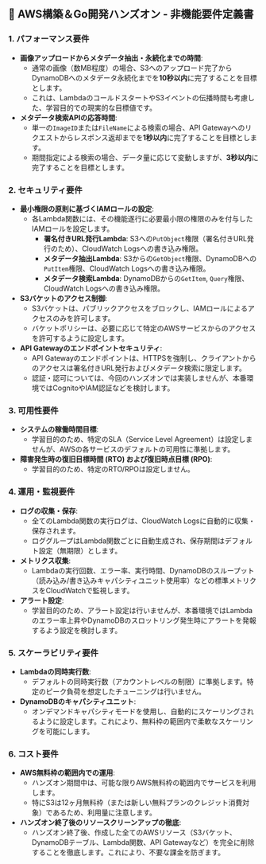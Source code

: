 ## 🚀 AWS構築＆Go開発ハンズオン - 非機能要件定義書

### 1. パフォーマンス要件

*   **画像アップロードからメタデータ抽出・永続化までの時間**:
    *   通常の画像（数MB程度）の場合、S3へのアップロード完了からDynamoDBへのメタデータ永続化までを**10秒以内**に完了することを目標とします。
    *   これは、LambdaのコールドスタートやS3イベントの伝播時間も考慮した、学習目的での現実的な目標値です。
*   **メタデータ検索APIの応答時間**:
    *   単一の`ImageID`または`FileName`による検索の場合、API Gatewayへのリクエストからレスポンス返却までを**1秒以内**に完了することを目標とします。
    *   期間指定による検索の場合、データ量に応じて変動しますが、**3秒以内**に完了することを目標とします。

### 2. セキュリティ要件

*   **最小権限の原則に基づくIAMロールの設定**:
    *   各Lambda関数には、その機能遂行に必要最小限の権限のみを付与したIAMロールを設定します。
        *   **署名付きURL発行Lambda**: S3への`PutObject`権限（署名付きURL発行のため）、CloudWatch Logsへの書き込み権限。
        *   **メタデータ抽出Lambda**: S3からの`GetObject`権限、DynamoDBへの`PutItem`権限、CloudWatch Logsへの書き込み権限。
        *   **メタデータ検索Lambda**: DynamoDBからの`GetItem`, `Query`権限、CloudWatch Logsへの書き込み権限。
*   **S3バケットのアクセス制御**:
    *   S3バケットは、パブリックアクセスをブロックし、IAMロールによるアクセスのみを許可します。
    *   バケットポリシーは、必要に応じて特定のAWSサービスからのアクセスを許可するように設定します。
*   **API Gatewayのエンドポイントセキュリティ**:
    *   API Gatewayのエンドポイントは、HTTPSを強制し、クライアントからのアクセスは署名付きURL発行およびメタデータ検索に限定します。
    *   認証・認可については、今回のハンズオンでは実装しませんが、本番環境ではCognitoやIAM認証などを検討します。

### 3. 可用性要件

*   **システムの稼働時間目標**:
    *   学習目的のため、特定のSLA（Service Level Agreement）は設定しませんが、AWSの各サービスのデフォルトの可用性に準拠します。
*   **障害発生時の復旧目標時間 (RTO) および復旧時点目標 (RPO)**:
    *   学習目的のため、特定のRTO/RPOは設定しません。

### 4. 運用・監視要件

*   **ログの収集・保存**:
    *   全てのLambda関数の実行ログは、CloudWatch Logsに自動的に収集・保存されます。
    *   ロググループはLambda関数ごとに自動生成され、保存期間はデフォルト設定（無期限）とします。
*   **メトリクス収集**:
    *   Lambdaの実行回数、エラー率、実行時間、DynamoDBのスループット（読み込み/書き込みキャパシティユニット使用率）などの標準メトリクスをCloudWatchで監視します。
*   **アラート設定**:
    *   学習目的のため、アラート設定は行いませんが、本番環境ではLambdaのエラー率上昇やDynamoDBのスロットリング発生時にアラートを発報するよう設定を検討します。

### 5. スケーラビリティ要件

*   **Lambdaの同時実行数**:
    *   デフォルトの同時実行数（アカウントレベルの制限）に準拠します。特定のピーク負荷を想定したチューニングは行いません。
*   **DynamoDBのキャパシティユニット**:
    *   オンデマンドキャパシティモードを使用し、自動的にスケーリングされるように設定します。これにより、無料枠の範囲内で柔軟なスケーリングを可能にします。

### 6. コスト要件

*   **AWS無料枠の範囲内での運用**:
    *   ハンズオン期間中は、可能な限りAWS無料枠の範囲内でサービスを利用します。
    *   特にS3は12ヶ月無料枠（または新しい無料プランのクレジット消費対象）であるため、利用量に注意します。
*   **ハンズオン終了後のリソースクリーンアップの徹底**:
    *   ハンズオン終了後、作成した全てのAWSリソース（S3バケット、DynamoDBテーブル、Lambda関数、API Gatewayなど）を完全に削除することを徹底します。これにより、不要な課金を防ぎます。